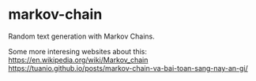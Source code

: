 # markov-chain
Random text generation with Markov Chains.

Some more interesing websites about this: 
https://en.wikipedia.org/wiki/Markov_chain
https://tuanio.github.io/posts/markov-chain-va-bai-toan-sang-nay-an-gi/
